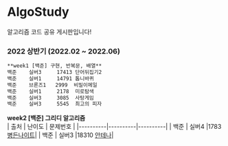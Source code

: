 # AlgoStudy
알고리즘 코드 공유 게시판입니다!


### 2022 상반기 (2022.02 ~ 2022.06)

```markdown
**week1 [백준] 구현, 반복문, 배열**
백준    실버3     17413 단어뒤집기2
백준    실버1     14791 톱니바퀴
백준    브론즈1   2999  비밀이메일
백준    실버1     2178  미로탐색
백준    실버3     3085  사탕게임
백준    실버3     5545  최고의 피자
```


**week2 [백준] 그리디 알고리즘<br/>**
| 출처 | 난이도 | 문제번호 |
|----------|----------|----------|
| 백준 | 실버4 |1783 [병든나이트](https://www.acmicpc.net/problem/1783)|
| 백준 | 실버3 |18310 [안테나](https://www.acmicpc.net/problem/18310)|
